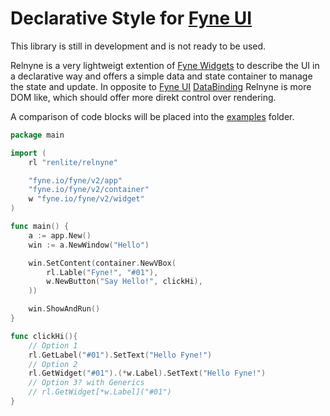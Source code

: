 # Declarative Style for [Fyne UI](https://github.com/fyne-io/fyne) 

This library is still in development and is not ready to be used.

Relnyne is a very lightweigt extention of [Fyne Widgets](https://github.com/fyne-io/fyne/tree/master/widget) to describe the UI in a declarative way and offers a simple data and state container to manage the state and update. In opposite to [Fyne UI](https://github.com/fyne-io/fyne) [DataBinding](https://github.com/fyne-io/fyne/tree/master/data/binding) Relnyne is more DOM like, which should offer more direkt control over rendering.

A comparison of code blocks will be placed into the [examples](https://github.com/renlite/relnyne/tree/master/examples) folder.

```go
package main

import (
	rl "renlite/relnyne"

	"fyne.io/fyne/v2/app"
	"fyne.io/fyne/v2/container"
	w "fyne.io/fyne/v2/widget"
)

func main() {
	a := app.New()
	win := a.NewWindow("Hello")

	win.SetContent(container.NewVBox(
		rl.Lable("Fyne!", "#01"),
		w.NewButton("Say Hello!", clickHi),
	))

	win.ShowAndRun()
}

func clickHi(){
	// Option 1
	rl.GetLabel("#01").SetText("Hello Fyne!")
	// Option 2
	rl.GetWidget("#01").(*w.Label).SetText("Hello Fyne!")
	// Option 3? with Generics
	// rl.GetWidget[*w.Label]("#01")
}
```
